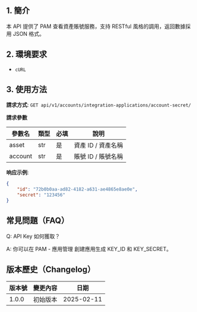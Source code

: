 ## 1. 簡介

本 API 提供了 PAM 查看資產賬號服務，支持 RESTful 風格的調用，返回數據採用 JSON 格式。

## 2. 環境要求

- `cURL`

## 3. 使用方法

**請求方式**: `GET api/v1/accounts/integration-applications/account-secret/`

**請求參數**

| 參數名    | 類型   | 必填 | 說明            |
|----------|------|-----|---------------|
| asset    | str  | 是   | 資產 ID / 資產名稱 |
| account  | str  | 是   | 賬號 ID / 賬號名稱 |

**响应示例**:
```json
{
    "id": "72b0b0aa-ad82-4182-a631-ae4865e8ae0e", 
    "secret": "123456"
}
```

## 常見問題（FAQ）

Q: API Key 如何獲取？

A: 你可以在 PAM - 應用管理 創建應用生成 KEY_ID 和 KEY_SECRET。

## 版本歷史（Changelog）


| 版本號   | 變更內容              | 日期         |
| ----- | ----------------- |------------|
| 1.0.0 | 初始版本              | 2025-02-11 |